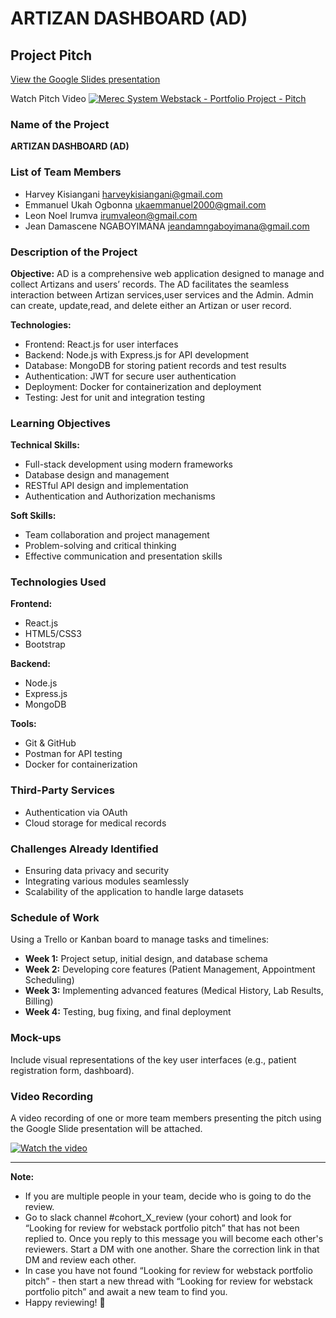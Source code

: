 # ARTIZAN DASHBOARD (AD)

## Project Pitch

[View the Google Slides presentation](https://docs.google.com/presentation/d/1GeLxS2Vfk7s-rfQg5BZwmAa7598IFwAhgDJUZYj7aTU/edit?usp=sharing)

Watch Pitch Video [![Merec System Webstack - Portfolio Project - Pitch](https://www.youtube.com/watch?v=WGPyQCmudV4/0.jpg)](https://youtu.be/WGPyQCmudV4?si=F_nnbnHlEhff3Puy)

### Name of the Project
**ARTIZAN DASHBOARD (AD)**

### List of Team Members
- Harvey Kisiangani <harveykisiangani@gmail.com>
- Emmanuel Ukah Ogbonna <ukaemmanuel2000@gmail.com>
- Leon Noel Irumva <irumvaleon@gmail.com>
- Jean Damascene NGABOYIMANA <jeandamngaboyimana@gmail.com>

### Description of the Project
**Objective:** AD is a comprehensive web application designed to manage and collect Artizans and users’ records.
The AD facilitates the seamless interaction between Artizan services,user services and the Admin.
Admin can create, update,read, and delete either an Artizan or user record.


**Technologies:**
- Frontend: React.js for user interfaces
- Backend: Node.js with Express.js for API development
- Database: MongoDB for storing patient records and test results
- Authentication: JWT for secure user authentication
- Deployment: Docker for containerization and deployment
- Testing: Jest for unit and integration testing

### Learning Objectives
**Technical Skills:**
- Full-stack development using modern frameworks
- Database design and management
- RESTful API design and implementation
- Authentication and Authorization mechanisms

**Soft Skills:**
- Team collaboration and project management
- Problem-solving and critical thinking
- Effective communication and presentation skills

### Technologies Used
**Frontend:**
- React.js
- HTML5/CSS3
- Bootstrap

**Backend:**
- Node.js
- Express.js
- MongoDB

**Tools:**
- Git & GitHub
- Postman for API testing
- Docker for containerization

### Third-Party Services
- Authentication via OAuth
- Cloud storage for medical records

### Challenges Already Identified
- Ensuring data privacy and security
- Integrating various modules seamlessly
- Scalability of the application to handle large datasets

### Schedule of Work
Using a Trello or Kanban board to manage tasks and timelines:
- **Week 1:** Project setup, initial design, and database schema
- **Week 2:** Developing core features (Patient Management, Appointment Scheduling)
- **Week 3:** Implementing advanced features (Medical History, Lab Results, Billing)
- **Week 4:** Testing, bug fixing, and final deployment

### Mock-ups
Include visual representations of the key user interfaces (e.g., patient registration form, dashboard).

### Video Recording
A video recording of one or more team members presenting the pitch using the Google Slide presentation will be attached.

[![Watch the video](https://www.youtube.com/watch?v=WGPyQCmudV4/0.jpg)](https://www.youtube.com/watch?v=WGPyQCmudV4)

---

**Note:**

- If you are multiple people in your team, decide who is going to do the review.
- Go to slack channel #cohort_X_review (your cohort) and look for “Looking for review for webstack portfolio pitch” that has not been replied to. Once you reply to this message you will become each other's reviewers. Start a DM with one another. Share the correction link in that DM and review each other.
- In case you have not found “Looking for review for webstack portfolio pitch” - then start a new thread with “Looking for review for webstack portfolio pitch” and await a new team to find you.
- Happy reviewing! 💪
